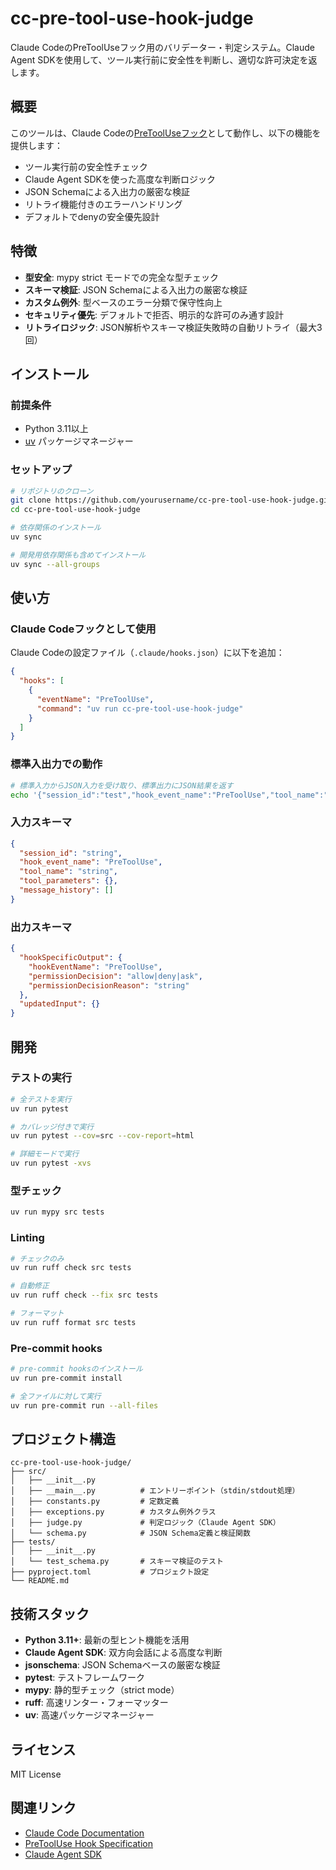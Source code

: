 # cc-pre-tool-use-hook-judge

Claude CodeのPreToolUseフック用のバリデーター・判定システム。Claude Agent SDKを使用して、ツール実行前に安全性を判断し、適切な許可決定を返します。

## 概要

このツールは、Claude Codeの[PreToolUseフック](https://docs.claude.com/en/docs/claude-code/hooks)として動作し、以下の機能を提供します：

- ツール実行前の安全性チェック
- Claude Agent SDKを使った高度な判断ロジック
- JSON Schemaによる入出力の厳密な検証
- リトライ機能付きのエラーハンドリング
- デフォルトでdenyの安全優先設計

## 特徴

- **型安全**: mypy strict モードでの完全な型チェック
- **スキーマ検証**: JSON Schemaによる入出力の厳密な検証
- **カスタム例外**: 型ベースのエラー分類で保守性向上
- **セキュリティ優先**: デフォルトで拒否、明示的な許可のみ通す設計
- **リトライロジック**: JSON解析やスキーマ検証失敗時の自動リトライ（最大3回）

## インストール

### 前提条件

- Python 3.11以上
- [uv](https://docs.astral.sh/uv/) パッケージマネージャー

### セットアップ

```bash
# リポジトリのクローン
git clone https://github.com/yourusername/cc-pre-tool-use-hook-judge.git
cd cc-pre-tool-use-hook-judge

# 依存関係のインストール
uv sync

# 開発用依存関係も含めてインストール
uv sync --all-groups
```

## 使い方

### Claude Codeフックとして使用

Claude Codeの設定ファイル（`.claude/hooks.json`）に以下を追加：

```json
{
  "hooks": [
    {
      "eventName": "PreToolUse",
      "command": "uv run cc-pre-tool-use-hook-judge"
    }
  ]
}
```

### 標準入出力での動作

```bash
# 標準入力からJSON入力を受け取り、標準出力にJSON結果を返す
echo '{"session_id":"test","hook_event_name":"PreToolUse","tool_name":"Write",...}' | uv run cc-pre-tool-use-hook-judge
```

### 入力スキーマ

```json
{
  "session_id": "string",
  "hook_event_name": "PreToolUse",
  "tool_name": "string",
  "tool_parameters": {},
  "message_history": []
}
```

### 出力スキーマ

```json
{
  "hookSpecificOutput": {
    "hookEventName": "PreToolUse",
    "permissionDecision": "allow|deny|ask",
    "permissionDecisionReason": "string"
  },
  "updatedInput": {}
}
```

## 開発

### テストの実行

```bash
# 全テストを実行
uv run pytest

# カバレッジ付きで実行
uv run pytest --cov=src --cov-report=html

# 詳細モードで実行
uv run pytest -xvs
```

### 型チェック

```bash
uv run mypy src tests
```

### Linting

```bash
# チェックのみ
uv run ruff check src tests

# 自動修正
uv run ruff check --fix src tests

# フォーマット
uv run ruff format src tests
```

### Pre-commit hooks

```bash
# pre-commit hooksのインストール
uv run pre-commit install

# 全ファイルに対して実行
uv run pre-commit run --all-files
```

## プロジェクト構造

```
cc-pre-tool-use-hook-judge/
├── src/
│   ├── __init__.py
│   ├── __main__.py          # エントリーポイント（stdin/stdout処理）
│   ├── constants.py         # 定数定義
│   ├── exceptions.py        # カスタム例外クラス
│   ├── judge.py             # 判定ロジック（Claude Agent SDK）
│   └── schema.py            # JSON Schema定義と検証関数
├── tests/
│   ├── __init__.py
│   └── test_schema.py       # スキーマ検証のテスト
├── pyproject.toml           # プロジェクト設定
└── README.md
```

## 技術スタック

- **Python 3.11+**: 最新の型ヒント機能を活用
- **Claude Agent SDK**: 双方向会話による高度な判断
- **jsonschema**: JSON Schemaベースの厳密な検証
- **pytest**: テストフレームワーク
- **mypy**: 静的型チェック（strict mode）
- **ruff**: 高速リンター・フォーマッター
- **uv**: 高速パッケージマネージャー

## ライセンス

MIT License

## 関連リンク

- [Claude Code Documentation](https://docs.claude.com/en/docs/claude-code)
- [PreToolUse Hook Specification](https://docs.claude.com/en/docs/claude-code/hooks)
- [Claude Agent SDK](https://github.com/anthropics/claude-agent-sdk)

